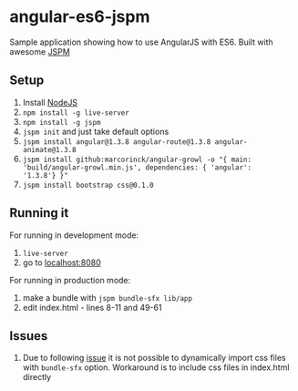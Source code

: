 # angular-es6-jspm

Sample application showing how to use AngularJS with ES6. Built with awesome [JSPM](Http://jspm.io)


## Setup
1. Install [NodeJS](http://nodejs.org/)
2. `npm install -g live-server`
3. `npm install -g jspm`
4. `jspm init` and just take default options
5. `jspm install angular@1.3.8 angular-route@1.3.8 angular-animate@1.3.8`
6. `jspm install github:marcorinck/angular-growl -o "{ main: 'build/angular-growl.min.js', dependencies: { 'angular': '1.3.8'} }"`
7. `jspm install bootstrap css@0.1.0`


## Running it

For running in development mode:

1. `live-server`
2. go to [localhost:8080](http://localhost:8080)

For running in production mode:

1. make a bundle with `jspm bundle-sfx lib/app`
2. edit index.html  - lines 8-11 and 49-61


## Issues

1. Due to following [issue](https://github.com/systemjs/builder/issues/12) it is not possible to dynamically import css files with `bundle-sfx` option. Workaround is to include css files in index.html directly

